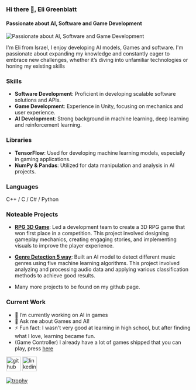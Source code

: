 ### Hi there 👋, Eli Greenblatt
#### Passionate about AI, Software and Game Development
![Passionate about AI, Software and Game Development](https://blogs.swarthmore.edu/its/wp-content/uploads/2022/12/github-universe-1920x768.png)

I'm Eli from Israel, I enjoy developing AI models, Games and software.
I'm passionate about expanding my knowledge and constantly eager to embrace new challenges, whether it’s diving into unfamiliar technologies or honing my existing skills



### Skills
- **Software Development**: Proficient in developing scalable software solutions and APIs.
- **Game Development**: Experience in Unity, focusing on mechanics and user experience.
- **AI Development**: Strong background in machine learning, deep learning and reinforcement learning.
  
### Libraries
- **TensorFlow**: Used for developing machine learning models, especially in gaming applications.
- **NumPy & Pandas**: Utilized for data manipulation and analysis in AI projects.

### Languages
C++ / C / C# / Python


### Noteable Projects
- **[RPG 3D Game](https://github.com/GameCourse2024/Treasure-Hunter)**: Led a development team to create a 3D RPG game that won first place in a competition. This project involved designing gameplay mechanics, creating engaging stories, and implementing visuals to improve the player experience.

- **[Genre Detection 5 way](https://github.com/EliGreenblatt/Genre-Detection)**: Built an AI model to detect different music genres using five machine learning algorithms. This project involved analyzing and processing audio data and applying various classification methods to achieve good results.

- Many more projects to be found on my github page.


### Current Work
- 🔭 I’m currently working on AI in games 
- 💬 Ask me about Games and AI! 
- ⚡ Fun fact: I wasn't very good at learning in high school, but after finding what I love, learning became fun.
- (Game Controller) I already have a lot of games shipped that you can play, press [here](https://sharemygame.com/@Big_e)


[<img src='https://cdn.jsdelivr.net/npm/simple-icons@3.0.1/icons/github.svg' alt='github' height='40'>](https://github.com/EliGreenblatt)  [<img src='https://cdn.jsdelivr.net/npm/simple-icons@3.0.1/icons/linkedin.svg' alt='linkedin' height='40'>](https://www.linkedin.com/in/eli-greenblatt-156658207//)  

[![trophy](https://github-profile-trophy.vercel.app/?username=EliGreenblatt)](https://github.com/ryo-ma/github-profile-trophy)


